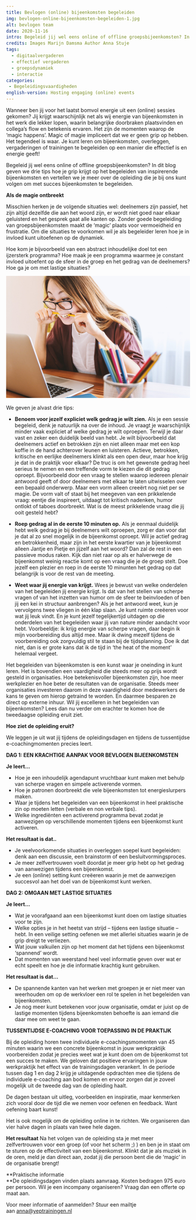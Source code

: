 ```yaml
---
title: Bevlogen (online) bijeenkomsten begeleiden
img: bevlogen-online-bijeenkomsten-begeleiden-1.jpg
alt: bevlogen team
date: 2020-11-16
intro: Begeleid jij wel eens online of offline groepsbijeenkomsten? In dit blog geven we drie tips hoe je grip krijgt op het begeleiden van inspirerende bijeenkomsten en vertellen we je meer over de opleiding die je bij ons kunt volgen om met succes bijeenkomsten te begeleiden. 
credits: Images Marijn Damsma Author Anna Stuje
tags: 
  - digitaalvergaderen
  - effectief vergaderen
  - groepsdynamiek
  - interactie
categories:
 - Begeleidingsvaardigheden
english-version: Hosting engaging (online) events
---
```


Wanneer ben jij voor het laatst bomvol energie uit een (online) sessies gekomen? Jij krijgt waarschijnlijk net als wij energie van bijeenkomsten in het werk die lekker lopen, waarin belangrijke doorbraken plaatsvinden en collega’s flow en betekenis ervaren. Het zijn de momenten waarop de ‘magic happens’. Magic of magie impliceert dat we er geen grip op hebben. Het tegendeel is waar. Je kunt leren om bijeenkomsten, overleggen, vergaderingen of trainingen te begeleiden op een manier die effectief is en energie geeft! 

Begeleid jij wel eens online of offline groepsbijeenkomsten? In dit blog geven we drie tips hoe je grip krijgt op het begeleiden van inspirerende bijeenkomsten en vertellen we je meer over de opleiding die je bij ons kunt volgen om met succes bijeenkomsten te begeleiden. 

**Als de magie ontbreekt**

Misschien herken je de volgende situaties wel: deelnemers zijn passief, het zijn altijd dezelfde die aan het woord zijn, er wordt niet goed naar elkaar geluisterd en het gesprek gaat alle kanten op. Zonder goede begeleiding van groepsbijeenkomsten maakt de ‘magic’ plaats voor vermoeidheid en frustratie. Om die situaties te voorkomen wil je als begeleider leren hoe je in invloed kunt uitoefenen op de dynamiek. 

Hoe kom je bijvoorbeeld van een abstract inhoudelijke doel tot een ijzersterk programma? Hoe maak je een programma waarmee je constant invloed uitoefent op de sfeer in de groep en het gedrag van de deelnemers? Hoe ga je om met lastige situaties? 

![trainer doet voorbereidingen](./bevlogen-online-bijeenkomsten-2.png)

We geven je alvast drie tips:

*   **Benoem voor jezelf expliciet welk gedrag je wilt zien.** Als je een sessie begeleid, denk je natuurlijk na over de inhoud. Je vraagt je waarschijnlijk minder vaak expliciet af welke gedrag je wilt oproepen. Terwijl je daar vast en zeker een duidelijk beeld van hebt. Je wilt bijvoorbeeld dat deelnemers actief en betrokken zijn en niet alleen maar met een kop koffie in de hand achterover leunen en luisteren. Actieve, betrokken, kritische en eerlijke deelnemers klinkt als een open deur, maar hoe krijg je dat in de praktijk voor elkaar? De truc is om het gewenste gedrag heel serieus te nemen en een treffende vorm te kiezen die dit gedrag oproept. Bijvoorbeeld door een vraag te stellen waarop iedereen plenair antwoord geeft of door deelnemers met elkaar te laten uitwisselen over een bepaald onderwerp. Maar een vorm alleen creeërt nog niet per se magie. De vorm valt of staat bij het meegeven van een prikkelende vraag: eentje die inspireert, uitdaagt tot kritisch nadenken, humor ontlokt of taboes doorbreekt. Wat is de meest prikkelende vraag die jij ooit gesteld hebt?

*   **Roep gedrag al in de eerste 10 minuten op.** Als je eenmaal duidelijk hebt welk gedrag je bij deelnemers wilt oproepen, zorg er dan voor dat je dat al zo snel mogelijk in de bijeenkomst oproept. Wil je actief gedrag en betrokkenheid, maar zijn in het eerste kwartier van je bijeenkomst alleen Jantje en Pietje en jijzelf aan het woord? Dan zal de rest in een passieve modus raken. Kijk dan niet raar op als er halverwege de bijeenkomst weinig reactie komt op een vraag die je de groep stelt. Doe jezelf een plezier en roep in de eerste 10 minunten het gedrag op dat belangrijk is voor de rest van de meeting.

*   **Weet waar jij energie van krijgt.** Wees je bewust van welke onderdelen van het begeleiden jij energie krijgt. Is dat van het stellen van scherpe vragen of van het inzetten van humor om de sfeer te beinvloeden of ben jij een kei in structuur aanbrengen? Als je het antwoord weet, kun je vervolgens twee vliegen in één klap slaan. Je kunt ruimte creëeren voor wat jij leuk vindt. En je kunt jezelf tegelijkertijd uitdagen op die onderdelen van het begeleiden waar jij van nature minder aandacht voor hebt. Voorbeeldje: ik krijg energie van scherpe vragen, daar begin ik mijn voorbereiding dus altijd mee. Maar ik dwing mezelf tijdens de voorbereiding ook zorgvuldig stil te staan bij de tijdsplanning. Doe ik dat niet, dan is er grote kans dat ik de tijd in ‘the heat of the moment’ helemaal vergeet. 

Het begeleiden van bijeenkomsten is een kunst waar je oneinding in kunt leren. Het is bovendien een vaardigheid die steeds meer op prijs wordt gesteld in organisaties. Hoe betekenisvoller bijeenkomsten zijn, hoe meer werkplezier en hoe beter de resultaten van de organisatie. Steeds meer organisaties investeren daarom in deze vaardigheid door medewerkers de kans te geven om hierop getraind te worden. En daarmee besparen ze direct op externe inhuur. Wil jij excelleren in het begeleiden van bijeenkomsten? Lees dan nu verder om erachter te komen hoe de tweedaagse opleiding eruit ziet. 

**Hoe ziet de opleiding eruit?**

We leggen je uit wat jij tijdens de opleidingsdagen en tijdens de tussentijdse e-coachingmomenten precies leert.

**DAG 1: EEN KRACHTIGE AANPAK VOOR BEVLOGEN BIJEENKOMSTEN**

**Je leert…**

*   Hoe je een inhoudelijk agendapunt vruchtbaar kunt maken met behulp van scherpe vragen en simpele activerende vormen.
*   Hoe je patronen doorbreekt die vele bijeenkomsten tot energieslurpers maken.
*   Waar je tijdens het begeleiden van een bijeenkomst in heel praktische zin op moeten letten (verbale en non verbale tips).
*   Welke ingrediënten een activerend programma bevat zodat je aanwezigen op verschillende momenten tijdens een bijeenkomst kunt activeren.  

**Het resultaat is dat..**

*   Je veelvoorkomende situaties in overleggen soepel kunt begeleiden: denk aan een discussie, een brainstorm of een besluitvormingsproces.
*   Je meer zelfvertrouwen voelt doordat je meer grip hebt op het gedrag van aanwezigen tijdens een bijeenkomst.
*   Je een (online) setting kunt creëeren waarin je met de aanwezigen succesvol aan het doel van de bijeenkomst kunt werken.

**DAG 2: OMGAAN MET LASTIGE SITUATIES** 

**Je leert…**

*   Wat je voorafgaand aan een bijeenkomst kunt doen om lastige situaties voor te zijn.
*   Welke opties je in het heetst van strijd – tijdens een lastige situatie – hebt. In een veilige setting oefenen we met allerlei situaties waarin je de grip dreigt te verliezen.
*   Wat jouw valkuilen zijn op het moment dat het tijdens een bijeenkomst ‘spannend’ wordt.
*   Dat momenten van weerstand heel veel informatie geven over wat er echt speelt en hoe je die informatie krachtig kunt gebruiken.

**Het resultaat is dat…**

*   De spannende kanten van het werken met groepen je er niet meer van weerhouden om op de werkvloer een rol te spelen in het begeleiden van bijeenkomsten. 
*   Je nog meer kunt betekenen voor jouw organisatie, omdat er juist op de lastige momenten tijdens bijeenkomsten behoefte is aan iemand die daar mee om weet te gaan.

**TUSSENTIJDSE E-COACHING VOOR TOEPASSING IN DE PRAKTIJK**

Bij de opleiding horen twee individuele e-coachingsmomenten van 45 minuten waarin we een concrete bijeenkomst in jouw werkpraktijk voorbereiden zodat je precies weet wat je kunt doen om de bijeenkomst tot een succes te maken. We geloven dat positieve ervaringen in jouw werkpraktijk het effect van de trainingsdagen verankert. In de periode tussen dag 1 en dag 2 krijg je uitdagende opdrachten mee die tijdens de individuele e-coaching aan bod komen en ervoor zorgen dat je zoveel mogelijk uit de tweede dag van de opleiding haalt. 

De dagen bestaan uit uitleg, voorbeelden en inspiratie, maar kenmerken zich vooral door de tijd die we nemen voor oefenen en feedback. Want oefening baart kunst!

Het is ook mogelijk om de opleiding online in te richten. We organiseren dan vier halve dagen in plaats van twee hele dagen.

**Het resultaat** Na het volgen van de opleiding sta je met meer zelfvertrouwen voor een groep (of voor het scherm ;) ) en ben je in staat om te sturen op de effectiviteit van een bijeenkomst. Klinkt dat je als muziek in de oren, meld je dan direct aan, zodat jij die persoon bent die de ‘magic’ in de organisatie brengt!

**Praktische informatie  
**De opleidingsdagen vinden plaats aanvraag. Kosten bedragen 975 euro per persoon. Wil je een incompany organiseren? Vraag dan een offerte op maat aan. 

Voor meer informatie of aanmelden? Stuur een mailtje aan [anna@yeptrainingen.nl](mailto:anna@yeptrainingen.nl)